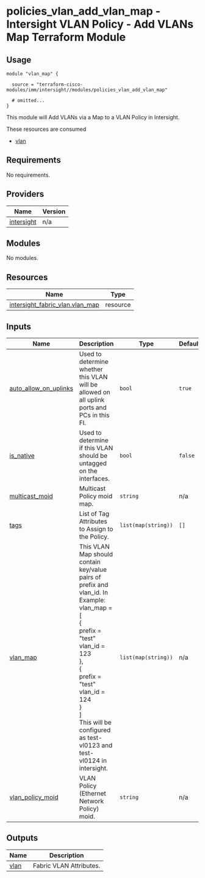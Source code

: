 # policies_vlan_add_vlan_map - Intersight VLAN Policy - Add VLANs Map Terraform Module

## Usage

```hcl
module "vlan_map" {

  source = "terraform-cisco-modules/imm/intersight//modules/policies_vlan_add_vlan_map"

  # omitted...
}
```

This module will Add VLANs via a Map to a VLAN Policy in Intersight.

These resources are consumed

* [vlan](https://registry.terraform.io/providers/CiscoDevNet/intersight/latest/docs/data-sources/fabric_vlan)

<!-- BEGINNING OF PRE-COMMIT-TERRAFORM DOCS HOOK -->
## Requirements

No requirements.

## Providers

| Name | Version |
|------|---------|
| <a name="provider_intersight"></a> [intersight](#provider\_intersight) | n/a |

## Modules

No modules.

## Resources

| Name | Type |
|------|------|
| [intersight_fabric_vlan.vlan_map](https://registry.terraform.io/providers/CiscoDevNet/intersight/latest/docs/resources/fabric_vlan) | resource |

## Inputs

| Name | Description | Type | Default | Required |
|------|-------------|------|---------|:--------:|
| <a name="input_auto_allow_on_uplinks"></a> [auto\_allow\_on\_uplinks](#input\_auto\_allow\_on\_uplinks) | Used to determine whether this VLAN will be allowed on all uplink ports and PCs in this FI. | `bool` | `true` | no |
| <a name="input_is_native"></a> [is\_native](#input\_is\_native) | Used to determine if this VLAN should be untagged on the interfaces. | `bool` | `false` | no |
| <a name="input_multicast_moid"></a> [multicast\_moid](#input\_multicast\_moid) | Multicast Policy moid map. | `string` | n/a | yes |
| <a name="input_tags"></a> [tags](#input\_tags) | List of Tag Attributes to Assign to the Policy. | `list(map(string))` | `[]` | no |
| <a name="input_vlan_map"></a> [vlan\_map](#input\_vlan\_map) | This VLAN Map should contain key/value pairs of prefix and vlan\_id.  In Example:<br>vlan\_map = [<br>  {<br>    prefix  = "test"<br>    vlan\_id = 123<br>  },<br>  {<br>    prefix  = "test"<br>    vlan\_id = 124<br>  }<br>]<br>This will be configured as test-vl0123 and test-vl0124 in intersight. | `list(map(string))` | n/a | yes |
| <a name="input_vlan_policy_moid"></a> [vlan\_policy\_moid](#input\_vlan\_policy\_moid) | VLAN Policy (Ethernet Network Policy) moid. | `string` | n/a | yes |

## Outputs

| Name | Description |
|------|-------------|
| <a name="output_vlan"></a> [vlan](#output\_vlan) | Fabric VLAN Attributes. |
<!-- END OF PRE-COMMIT-TERRAFORM DOCS HOOK -->
